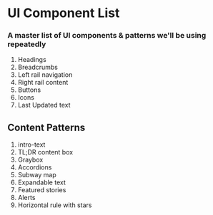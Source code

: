 # UI Component List
### A master list of UI components & patterns we'll be using repeatedly
1. Headings
2. Breadcrumbs
3. Left rail navigation
4. Right rail content
5. Buttons
6. Icons
7. Last Updated text

## Content Patterns
1. intro-text
2. TL;DR content box
3. Graybox
4. Accordions
5. Subway map
6. Expandable text
7. Featured stories
8. Alerts
9. Horizontal rule with stars
